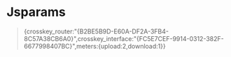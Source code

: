 # Jsparams 

> {crosskey_router:"{B2BE5B9D-E60A-DF2A-3FB4-8C57A38CB6A0}",crosskey_interface:"{FC5E7CEF-9914-0312-382F-6677998407BC}",meters:{upload:2,download:1}}
